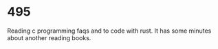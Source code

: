 # 495

Reading c programming faqs and to code with rust.
It has some minutes about another reading books.


